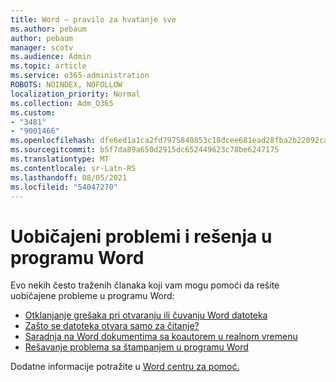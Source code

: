 ```yaml
---
title: Word – pravilo za hvatanje sve
ms.author: pebaum
author: pebaum
manager: scotv
ms.audience: Admin
ms.topic: article
ms.service: o365-administration
ROBOTS: NOINDEX, NOFOLLOW
localization_priority: Normal
ms.collection: Adm_O365
ms.custom:
- "3481"
- "9001466"
ms.openlocfilehash: dfe6ed1a1ca2fd7975840853c18dcee681ead28fba2b22092ca7edee925c8a62
ms.sourcegitcommit: b5f7da89a650d2915dc652449623c78be6247175
ms.translationtype: MT
ms.contentlocale: sr-Latn-RS
ms.lasthandoff: 08/05/2021
ms.locfileid: "54047270"
---
```

# <a name="common-issues-and-resolutions-with-word"></a>Uobičajeni problemi i rešenja u programu Word

Evo nekih često traženih članaka koji vam mogu pomoći da rešite uobičajene probleme u programu Word:

- [Otklanjanje grešaka pri otvaranju ili čuvanju Word datoteka](https://docs.microsoft.com/alchemyinsights/errors-opening-or-saving-files)
- [Zašto se datoteka otvara samo za čitanje?](https://support.office.com/article/why-did-my-file-open-read-only-3ab4b792-da50-4b38-8628-14c64e1f1d15)
- [Saradnja na Word dokumentima sa koautorem u realnom vremenu](https://support.office.com/article/collaborate-on-word-documents-with-real-time-co-authoring-7dd3040c-3f30-4fdd-bab0-8586492a1f1d?wt.mc_id=fsn_word_share_and_coauthor)
- [Rešavanje problema sa štampanjem u programu Word](https://docs.microsoft.com/office/troubleshoot/word/print-failures-in-word)

Dodatne informacije potražite u [Word centru za pomoć.](https://support.office.com/word)
